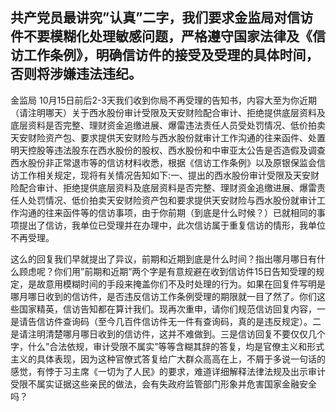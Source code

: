 ## 共产党员最讲究”认真”二字，我们要求金监局对信访件不要模糊化处理敏感问题，严格遵守国家法律及《信访工作条例》，明确信访件的接受及受理的具体时间，否则将涉嫌违法违纪。
金监局
10月15日前后2-3天我们收到你局不再受理的告知书，内容大至为你近期（请注明哪天）关于西水股份审计受限及天安财险配合审计、拒绝提供底层资料及底层资料是否完整、理财资金追缴进展、爆雷违法责任人员受处罚情况、低价拍卖天安财险资产包、要求提供天安财险与西水股份就审计工作沟通的往来函件、处置明天控股等违法股东在西水股份的股权、西水股份和中审亚太公告是否造假及调查西水股份非正常退市等的信访材料收悉，根据《信访工作条例》以及原银保监会信访工作相关规定，现将有关情况告知如下:一、提出的西水股份审计受限及天安财险配合审计、拒绝提供底层资料及底层资料是否完整、理财资金追缴进展、爆雷责任人处罚情况、低价拍卖天安财险资产包和要求提供天安财险与西水股份就审计工作沟通的往来函件等的信访事项，由于你前期（到底是什么时候？）已就相同的事项提出了信访，我单位已受理并在办理中，此次信访属于重复信访的情形，我单位不再受理。

这么的回复我们早就提出了异议，前期和近期到底是什么时间？指出哪月哪日有什么顾虑呢？你们用”前期和近期”两个字是有意规避在收到信访件15日告知受理的规定，是故意用模糊时间的手段来掩盖你们不及时处理的行为。如果在回复件写明是哪月哪日收到的信访件，是否违反信访工作条例受理的期限就一目了然了。你们这些国家精英，信访告知都在算计我们。现再次重申，请你们规范信访回复内容，一是请告信访件查询码（至今几百件信访件无一件有查询码，真的是违反规定）。二是请注明清楚哪月哪日收到的信访件，这并不难做到。三是信访回复不要仅仅几个字，什么”合法依规，审计受限不属实”等等含糊其辞的答复，均是官僚主义和形式主义的具体表现，因为这种官僚式答复给广大群众高高在上，不屑于多说一句话的感觉，有悖于习主席《一切为了人民》的要求，难道详细解释法律法规及出示审计受限不属实证据这些亲民的做法，会有失政府监管部门形象并危害国家金融安全吗？
